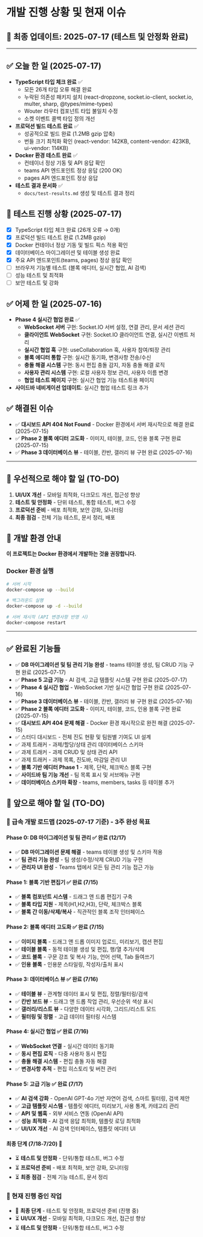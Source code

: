 # 개발 진행 상황 및 현재 이슈

## 📅 최종 업데이트: 2025-07-17 (테스트 및 안정화 완료)

---

## ✅ 오늘 한 일 (2025-07-17)

- **TypeScript 타입 체크 완료** ✅
  - 모든 26개 타입 오류 해결 완료
  - 누락된 의존성 패키지 설치 (react-dropzone, socket.io-client, socket.io, multer, sharp, @types/mime-types)
  - Wouter 라우터 컴포넌트 타입 불일치 수정
  - 소켓 이벤트 콜백 타입 정의 개선
- **프로덕션 빌드 테스트 완료** ✅
  - 성공적으로 빌드 완료 (1.2MB gzip 압축)
  - 번들 크기 최적화 확인 (react-vendor: 142KB, content-vendor: 423KB, ui-vendor: 114KB)
- **Docker 환경 테스트 완료** ✅
  - 컨테이너 정상 기동 및 API 응답 확인
  - teams API 엔드포인트 정상 응답 (200 OK)
  - pages API 엔드포인트 정상 응답
- **테스트 결과 문서화** ✅
  - `docs/test-results.md` 생성 및 테스트 결과 정리

## 🧪 테스트 진행 상황 (2025-07-17)

- [x] TypeScript 타입 체크 완료 (26개 오류 → 0개)
- [x] 프로덕션 빌드 테스트 완료 (1.2MB gzip)
- [x] Docker 컨테이너 정상 기동 및 빌드 픽스 적용 확인
- [x] 데이터베이스 마이그레이션 및 테이블 생성 완료
- [x] 주요 API 엔드포인트(teams, pages) 정상 응답 확인
- [ ] 브라우저 기능별 테스트 (블록 에디터, 실시간 협업, AI 검색)
- [ ] 성능 테스트 및 최적화
- [ ] 보안 테스트 및 강화

## ✅ 어제 한 일 (2025-07-16)

- **Phase 4 실시간 협업 완료** ✅
  - **WebSocket 서버** 구현: Socket.IO 서버 설정, 연결 관리, 문서 세션 관리
  - **클라이언트 WebSocket** 구현: Socket.IO 클라이언트 연결, 실시간 이벤트 처리
  - **실시간 협업 훅** 구현: useCollaboration 훅, 사용자 참여/퇴장 관리
  - **블록 에디터 통합** 구현: 실시간 동기화, 변경사항 전송/수신
  - **충돌 해결 시스템** 구현: 동시 편집 충돌 감지, 자동 충돌 해결 로직
  - **사용자 관리 시스템** 구현: 로컬 사용자 정보 관리, 사용자 이름 변경
  - **협업 테스트 페이지** 구현: 실시간 협업 기능 테스트용 페이지
- **사이드바 네비게이션 업데이트**: 실시간 협업 테스트 링크 추가

## ✅ 해결된 이슈

- ✅ **대시보드 API 404 Not Found** - Docker 환경에서 서버 재시작으로 해결 완료 (2025-07-15)
- ✅ **Phase 2 블록 에디터 고도화** - 이미지, 테이블, 코드, 인용 블록 구현 완료 (2025-07-15)
- ✅ **Phase 3 데이터베이스 뷰** - 테이블, 칸반, 갤러리 뷰 구현 완료 (2025-07-16)

---

## 📝 우선적으로 해야 할 일 (TO-DO)

1. **UI/UX 개선** - 모바일 최적화, 다크모드 개선, 접근성 향상
2. **테스트 및 안정화** - 단위 테스트, 통합 테스트, 버그 수정
3. **프로덕션 준비** - 배포 최적화, 보안 강화, 모니터링
4. **최종 점검** - 전체 기능 테스트, 문서 정리, 배포

## 🐳 개발 환경 안내

**이 프로젝트는 Docker 환경에서 개발하는 것을 권장합니다.**

### Docker 환경 실행
```bash
# 서버 시작
docker-compose up --build

# 백그라운드 실행
docker-compose up -d --build

# 서버 재시작 (API 변경사항 반영 시)
docker-compose restart
``` 
-------------------------------------------------------------------------
## ✅ 완료된 기능들
- ✅ **DB 마이그레이션 및 팀 관리 기능 완성** - teams 테이블 생성, 팀 CRUD 기능 구현 완료 (2025-07-17)
- ✅ **Phase 5 고급 기능** - AI 검색, 고급 템플릿 시스템 구현 완료 (2025-07-17)
- ✅ **Phase 4 실시간 협업** - WebSocket 기반 실시간 협업 구현 완료 (2025-07-16)
- ✅ **Phase 3 데이터베이스 뷰** - 테이블, 칸반, 갤러리 뷰 구현 완료 (2025-07-16)
- ✅ **Phase 2 블록 에디터 고도화** - 이미지, 테이블, 코드, 인용 블록 구현 완료 (2025-07-15)
- ✅ **대시보드 API 404 문제 해결** - Docker 환경 재시작으로 완전 해결 (2025-07-15)
- ✅ 스터디 대시보드 - 전체 진도 현황 및 팀원별 기여도 UI 설계
- ✅ 과제 트래커 - 과제/할당/상태 관리 데이터베이스 스키마
- ✅ 과제 트래커 - 과제 CRUD 및 상태 관리 API
- ✅ 과제 트래커 - 과제 목록, 진도바, 마감일 관리 UI
- ✅ **블록 기반 에디터 Phase 1** - 제목, 단락, 체크박스 블록 구현
- ✅ **사이드바 팀 기능 개선** - 팀 목록 표시 및 서브메뉴 구현
- ✅ **데이터베이스 스키마 확장** - teams, members, tasks 등 테이블 추가

## 📝 앞으로 해야 할 일 (TO-DO)

### 🚀 급속 개발 로드맵 (2025-07-17 기준) - 3주 완성 목표

#### Phase 0: DB 마이그레이션 및 팀 관리 ✅ 완료 (12/17)
- ✅ **DB 마이그레이션 문제 해결** - teams 테이블 생성 및 스키마 적용
- ✅ **팀 관리 기능 완성** - 팀 생성/수정/삭제 CRUD 기능 구현
- ✅ **관리자 UI 완성** - Teams 탭에서 모든 팀 관리 기능 접근 가능

#### Phase 1: 블록 기반 편집기 ✅ 완료 (7/15)
- ✅ **블록 컴포넌트 시스템** - 드래그 앤 드롭 편집기 구축
- ✅ **블록 타입 지원** - 제목(H1,H2,H3), 단락, 체크박스 블록
- ✅ **블록 간 이동/삭제/복사** - 직관적인 블록 조작 인터페이스

#### Phase 2: 블록 에디터 고도화 ✅ 완료 (7/15)
- ✅ **이미지 블록** - 드래그 앤 드롭 이미지 업로드, 미리보기, 캡션 편집
- ✅ **테이블 블록** - 동적 테이블 생성 및 편집, 행/열 추가/삭제
- ✅ **코드 블록** - 구문 강조 및 복사 기능, 언어 선택, Tab 들여쓰기
- ✅ **인용 블록** - 인용문 스타일링, 작성자/출처 표시

#### Phase 3: 데이터베이스 뷰 ✅ 완료 (7/16)
- ✅ **테이블 뷰** - 관계형 데이터 표시 및 편집, 정렬/필터링/검색
- ✅ **칸반 보드 뷰** - 드래그 앤 드롭 작업 관리, 우선순위 색상 표시
- ✅ **갤러리/리스트 뷰** - 다양한 데이터 시각화, 그리드/리스트 모드
- ✅ **필터링 및 정렬** - 고급 데이터 필터링 시스템

#### Phase 4: 실시간 협업 ✅ 완료 (7/16)
- ✅ **WebSocket 연결** - 실시간 데이터 동기화
- ✅ **동시 편집 로직** - 다중 사용자 동시 편집
- ✅ **충돌 해결 시스템** - 편집 충돌 자동 해결
- ✅ **변경사항 추적** - 편집 히스토리 및 버전 관리

#### Phase 5: 고급 기능 ✅ 완료 (7/17)
- ✅ **AI 검색 강화** - OpenAI GPT-4o 기반 자연어 검색, 스마트 필터링, 검색 제안
- ✅ **고급 템플릿 시스템** - 템플릿 에디터, 미리보기, 사용 통계, 카테고리 관리
- ✅ **API 및 웹훅** - 외부 서비스 연동 (OpenAI API)
- ✅ **성능 최적화** - AI 검색 응답 최적화, 템플릿 로딩 최적화
- ✅ **UI/UX 개선** - AI 검색 인터페이스, 템플릿 에디터 UI

#### 최종 단계 (7/18-7/20) 🎯
- ⏳ **테스트 및 안정화** - 단위/통합 테스트, 버그 수정
- ⏳ **프로덕션 준비** - 배포 최적화, 보안 강화, 모니터링
- ⏳ **최종 점검** - 전체 기능 테스트, 문서 정리

### 🔄 현재 진행 중인 작업
- 🔄 **최종 단계** - 테스트 및 안정화, 프로덕션 준비 (진행 중)
- ⏳ **UI/UX 개선** - 모바일 최적화, 다크모드 개선, 접근성 향상
- ⏳ **테스트 및 안정화** - 단위/통합 테스트, 버그 수정